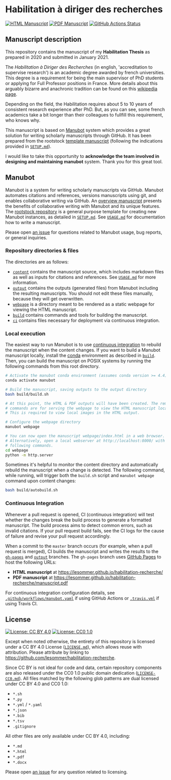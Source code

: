 # Habilitation à diriger des recherches

<!-- usage note: edit the H1 title above to personalize the manuscript -->

[![HTML Manuscript](https://img.shields.io/badge/manuscript-HTML-blue.svg)](https://lesommer.github.io/habilitation-recherche/)
[![PDF Manuscript](https://img.shields.io/badge/manuscript-PDF-blue.svg)](https://lesommer.github.io/habilitation-recherche/manuscript.pdf)
[![GitHub Actions Status](https://github.com/lesommer/habilitation-recherche/workflows/Manubot/badge.svg)](https://github.com/lesommer/habilitation-recherche/actions)
<!-- usage note: delete CI badges above for services not used by your manuscript -->

## Manuscript description

<!-- usage note: edit this section. -->

This repository contains the manuscript of my **Habilitation Thesis** as prepared in 2020 and submitted in January 2021. 

The *Habilitation à Diriger des Recherches* (in english, 'accreditation to supervise research') is an academic degree awarded by french universities. This degree is a requirement for being the main supervisor of PhD students or applying for Full Professor positions in France. More details about this arguably bizarre and anachronic tradition can be found on this [wikipedia page](https://en.wikipedia.org/wiki/Habilitation). 

Depending on the field, the Habilitation requires about 5 to 10 years of consistent research experience after PhD. But, as you can see, some french academics take a bit longer than their colleagues to fullfill this requirement, who knows why. 

This manuscript is based on [Manubot](https://doi.org/10.1371/journal.pcbi.1007128) system which provides a great solution for writing scholarly manuscripts through GitHub. It has been prepared from the rootstock [template manuscript](https://git.io/fhQH1) (following the indications provided in [`SETUP.md`](SETUP.md)).  

I would like to take this opportunity to **acknowledge the team involved in designing and maintaining manubot** system. Thank you for this great tool. 

## Manubot

<!-- usage note: do not edit this section -->

Manubot is a system for writing scholarly manuscripts via GitHub.
Manubot automates citations and references, versions manuscripts using git, and enables collaborative writing via GitHub.
An [overview manuscript](https://greenelab.github.io/meta-review/ "Open collaborative writing with Manubot") presents the benefits of collaborative writing with Manubot and its unique features.
The [rootstock repository](https://git.io/fhQH1) is a general purpose template for creating new Manubot instances, as detailed in [`SETUP.md`](SETUP.md).
See [`USAGE.md`](USAGE.md) for documentation how to write a manuscript.

Please open [an issue](https://git.io/fhQHM) for questions related to Manubot usage, bug reports, or general inquiries.

### Repository directories & files

The directories are as follows:

+ [`content`](content) contains the manuscript source, which includes markdown files as well as inputs for citations and references.
  See [`USAGE.md`](USAGE.md) for more information.
+ [`output`](output) contains the outputs (generated files) from Manubot including the resulting manuscripts.
  You should not edit these files manually, because they will get overwritten.
+ [`webpage`](webpage) is a directory meant to be rendered as a static webpage for viewing the HTML manuscript.
+ [`build`](build) contains commands and tools for building the manuscript.
+ [`ci`](ci) contains files necessary for deployment via continuous integration.

### Local execution

The easiest way to run Manubot is to use [continuous integration](#continuous-integration) to rebuild the manuscript when the content changes.
If you want to build a Manubot manuscript locally, install the [conda](https://conda.io) environment as described in [`build`](build).
Then, you can build the manuscript on POSIX systems by running the following commands from this root directory.

```sh
# Activate the manubot conda environment (assumes conda version >= 4.4)
conda activate manubot

# Build the manuscript, saving outputs to the output directory
bash build/build.sh

# At this point, the HTML & PDF outputs will have been created. The remaining
# commands are for serving the webpage to view the HTML manuscript locally.
# This is required to view local images in the HTML output.

# Configure the webpage directory
manubot webpage

# You can now open the manuscript webpage/index.html in a web browser.
# Alternatively, open a local webserver at http://localhost:8000/ with the
# following commands.
cd webpage
python -m http.server
```

Sometimes it's helpful to monitor the content directory and automatically rebuild the manuscript when a change is detected.
The following command, while running, will trigger both the `build.sh` script and `manubot webpage` command upon content changes:

```sh
bash build/autobuild.sh
```

### Continuous Integration

Whenever a pull request is opened, CI (continuous integration) will test whether the changes break the build process to generate a formatted manuscript.
The build process aims to detect common errors, such as invalid citations.
If your pull request build fails, see the CI logs for the cause of failure and revise your pull request accordingly.

When a commit to the `master` branch occurs (for example, when a pull request is merged), CI builds the manuscript and writes the results to the [`gh-pages`](https://github.com/lesommer/habilitation-recherche/tree/gh-pages) and [`output`](https://github.com/lesommer/habilitation-recherche/tree/output) branches.
The `gh-pages` branch uses [GitHub Pages](https://pages.github.com/) to host the following URLs:

+ **HTML manuscript** at https://lesommer.github.io/habilitation-recherche/
+ **PDF manuscript** at https://lesommer.github.io/habilitation-recherche/manuscript.pdf

For continuous integration configuration details, see [`.github/workflows/manubot.yaml`](.github/workflows/manubot.yaml) if using GitHub Actions or [`.travis.yml`](.travis.yml) if using Travis CI.

## License

<!--
usage note: edit this section to change the license of your manuscript or source code changes to this repository.
We encourage users to openly license their manuscripts, which is the default as specified below.
-->

[![License: CC BY 4.0](https://img.shields.io/badge/License%20All-CC%20BY%204.0-lightgrey.svg)](http://creativecommons.org/licenses/by/4.0/)
[![License: CC0 1.0](https://img.shields.io/badge/License%20Parts-CC0%201.0-lightgrey.svg)](https://creativecommons.org/publicdomain/zero/1.0/)

Except when noted otherwise, the entirety of this repository is licensed under a CC BY 4.0 License ([`LICENSE.md`](LICENSE.md)), which allows reuse with attribution.
Please attribute by linking to https://github.com/lesommer/habilitation-recherche.

Since CC BY is not ideal for code and data, certain repository components are also released under the CC0 1.0 public domain dedication ([`LICENSE-CC0.md`](LICENSE-CC0.md)).
All files matched by the following glob patterns are dual licensed under CC BY 4.0 and CC0 1.0:

+ `*.sh`
+ `*.py`
+ `*.yml` / `*.yaml`
+ `*.json`
+ `*.bib`
+ `*.tsv`
+ `.gitignore`

All other files are only available under CC BY 4.0, including:

+ `*.md`
+ `*.html`
+ `*.pdf`
+ `*.docx`

Please open [an issue](https://github.com/lesommer/habilitation-recherche/issues) for any question related to licensing.
